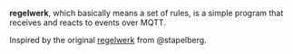 **regelwerk**, which basically means a set of rules, is a simple program that receives and reacts to events over MQTT.

Inspired by the original [regelwerk](https://github.com/stapelberg/regelwerk) from @stapelberg.
